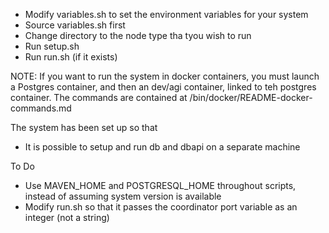 
* Modify variables.sh to set the environment variables for your system
* Source variables.sh first
* Change directory to the node type tha tyou wish to run
* Run setup.sh
* Run run.sh (if it exists)

NOTE:
If you want to run the system in docker containers, you must launch a Postgres container, and then an dev/agi container, linked to teh postgres container. The commands are contained at /bin/docker/README-docker-commands.md


The system has been set up so that
* It is possible to setup and run db and dbapi on a separate machine


To Do
* Use MAVEN_HOME and POSTGRESQL_HOME throughout scripts, instead of assuming system version is available
* Modify run.sh so that it passes the coordinator port variable as an integer (not a string)
